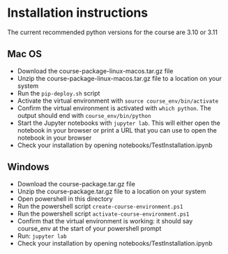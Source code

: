 # Installation instructions
The current recommended python versions for the course are 3.10 or 3.11

## Mac OS
- Download the course-package-linux-macos.tar.gz file
- Unzip the course-package-linux-macos.tar.gz file to a location on your system
- Run the `pip-deploy.sh` script
- Activate the virtual environment with `source course_env/bin/activate`
- Confirm the virtual environment is activated with `which python`. The output should end with `course_env/bin/python`
- Start the Jupyter notebooks with `jupyter lab`. This will either open the notebook in your browser or print a URL that you can use to open the notebook in your browser
- Check your installation by opening notebooks/TestInstallation.ipynb


## Windows
- Download the course-package.tar.gz file
- Unzip the course-package.tar.gz file to a location on your system
- Open powershell in this directory
- Run the powershell script `create-course-environment.ps1`
- Run the powershell script `activate-course-environment.ps1`
- Confirm that the virtual environment is working: it should say course_env at the start of your powershell prompt
- Run: `jupyter lab` 
- Check your installation by opening notebooks/TestInstallation.ipynb


